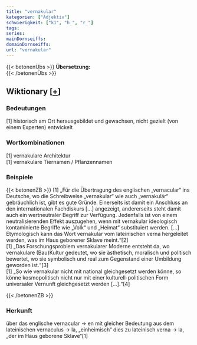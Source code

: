 ```yaml
---
title: "vernakular"
kategorien: ["Adjektiv"]
schwierigkeit: ["k1", "h_", "r_"]
tags:
series:
mainDornseiffs:
domainDornseiffs:
url: "vernakular"
---
```


{{< betonenÜbs >}}
**Übersetzung:**  
{{< /betonenÜbs >}}

## Wiktionary [[+](https://de.wiktionary.org/wiki/vernakular)]

### Bedeutungen
[1] historisch am Ort herausgebildet und gewachsen, nicht gezielt (von einem Experten) entwickelt  

### Wortkombinationen
[1] vernakulare Architektur  
[1] vernakulare Tiernamen / Pflanzennamen  

### Beispiele
{{< betonenZB >}}
[1] „Für die Übertragung des englischen „vernacular“ ins Deutsche, wo die Schreibweise „vernakular“ wie auch „vernakulär“ gebräuchlich ist, gibt es gute Gründe. Einerseits ist damit ein Anschluss an den internationalen Fachdiskurs […] angezeigt, andererseits steht damit auch ein wertneutraler Begriff zur Verfügung. Jedenfalls ist von einem neutralisierenden Effekt auszugehen, wenn mit vernakular ideologisch kontaminierte Begriffe wie „Volk“ und „Heimat“ substituiert werden. […] Etymologisch kann das Wort vernakular vom lateinischen verna hergeleitet werden, was im Haus geborener Sklave meint.“[2]  
[1] „Das Forschungsproblem vernakularer Moderne entsteht da, wo vernakulare (Bau)Kultur gedeutet, wo sie ästhetisch, moralisch und politisch bewertet, wo sie symbolisch und real zum Gegenstand einer Umbildung geworden ist.“[3]  
[1] „So wie vernakular nicht mit national gleichgesetzt werden könne, so könne kosmopolitisch nicht nur mit einer kulturell-politischen Form universaler Vernunft gleichgesetzt werden […].“[4]  

{{< /betonenZB >}}
### Herkunft
über das englische vernacular → en mit gleicher Bedeutung aus dem lateinischen vernaculus → la, „einheimisch“ dies zu lateinisch verna → la, „der im Haus geborene Sklave“[1]  


